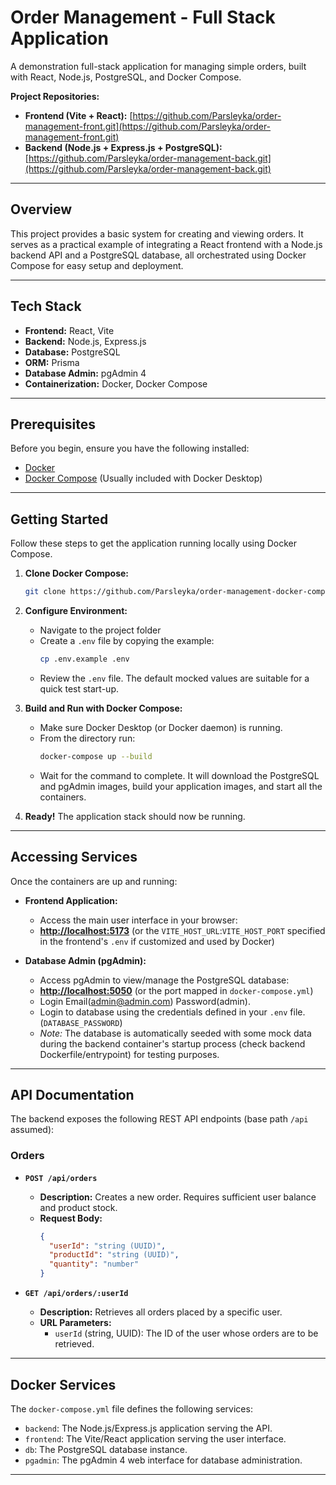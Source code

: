 # Order Management - Full Stack Application

A demonstration full-stack application for managing simple orders, built with React, Node.js, PostgreSQL, and Docker Compose.

**Project Repositories:**

*   **Frontend (Vite + React):** [https://github.com/Parsleyka/order-management-front.git](https://github.com/Parsleyka/order-management-front.git)
*   **Backend (Node.js + Express.js + PostgreSQL):** [https://github.com/Parsleyka/order-management-back.git](https://github.com/Parsleyka/order-management-back.git)

---

## Overview

This project provides a basic system for creating and viewing orders. It serves as a practical example of integrating a React frontend with a Node.js backend API and a PostgreSQL database, all orchestrated using Docker Compose for easy setup and deployment.

---

## Tech Stack

*   **Frontend:** React, Vite
*   **Backend:** Node.js, Express.js
*   **Database:** PostgreSQL
*   **ORM:** Prisma
*   **Database Admin:** pgAdmin 4
*   **Containerization:** Docker, Docker Compose

---

## Prerequisites

Before you begin, ensure you have the following installed:

*   [Docker](https://docs.docker.com/get-docker/)
*   [Docker Compose](https://docs.docker.com/compose/install/) (Usually included with Docker Desktop)

---

## Getting Started

Follow these steps to get the application running locally using Docker Compose.

1.  **Clone Docker Compose:**
    ```bash
    git clone https://github.com/Parsleyka/order-management-docker-compose.git
    ```

2.  **Configure Environment:**
    *   Navigate to the project folder
    *   Create a `.env` file by copying the example:
        ```bash
        cp .env.example .env
        ```
    *   Review the `.env` file. The default mocked values are suitable for a quick test start-up.

3.  **Build and Run with Docker Compose:**
    *   Make sure Docker Desktop (or Docker daemon) is running.
    *   From the directory run:
        ```bash
        docker-compose up --build
        ```
    *   Wait for the command to complete. It will download the PostgreSQL and pgAdmin images, build your application images, and start all the containers.

4.  **Ready!** The application stack should now be running.

---

## Accessing Services

Once the containers are up and running:

*   **Frontend Application:**
    *   Access the main user interface in your browser:
    *   **[http://localhost:5173](http://localhost:5173)** (or the `VITE_HOST_URL`:`VITE_HOST_PORT` specified in the frontend's `.env` if customized and used by Docker)

*   **Database Admin (pgAdmin):**
    *   Access pgAdmin to view/manage the PostgreSQL database:
    *   **[http://localhost:5050](http://localhost:5050)** (or the port mapped in `docker-compose.yml`)
    *   Login Email(admin@admin.com) Password(admin).
    *   Login to database using the credentials defined in your `.env` file. (`DATABASE_PASSWORD`)
    *   *Note:* The database is automatically seeded with some mock data during the backend container's startup process (check backend Dockerfile/entrypoint) for testing purposes.

---

## API Documentation

The backend exposes the following REST API endpoints (base path `/api` assumed):

### Orders

*   **`POST /api/orders`**
    *   **Description:** Creates a new order. Requires sufficient user balance and product stock.
    *   **Request Body:**
        ```json
        {
          "userId": "string (UUID)",
          "productId": "string (UUID)",
          "quantity": "number"
        }
        ```

*   **`GET /api/orders/:userId`**
    *   **Description:** Retrieves all orders placed by a specific user.
    *   **URL Parameters:**
        *   `userId` (string, UUID): The ID of the user whose orders are to be retrieved.

---

## Docker Services

The `docker-compose.yml` file defines the following services:

*   `backend`: The Node.js/Express.js application serving the API.
*   `frontend`: The Vite/React application serving the user interface.
*   `db`: The PostgreSQL database instance.
*   `pgadmin`: The pgAdmin 4 web interface for database administration.

---